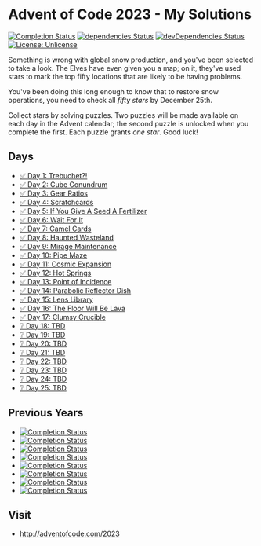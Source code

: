 # Advent of Code 2023 - My Solutions
[![Completion Status](https://img.shields.io/endpoint?url=https://raw.githubusercontent.com/staddi99/AdventOfCode/master/.github/badges/completion-2023.json)](https://github.com/staddi99/AdventOfCode/tree/main/2023)
[![dependencies Status](https://status.david-dm.org/gh/staddi99/AdventOfCode.svg)](https://david-dm.org/staddi99/AdventOfCode)
[![devDependencies Status](https://status.david-dm.org/gh/staddi99/AdventOfCode.svg?type=dev)](https://david-dm.org/staddi99/AdventOfCode?type=dev)
[![License: Unlicense](https://img.shields.io/github/license/staddi99/AdventOfCode)](https://raw.githubusercontent.com/staddi99/AdventOfCode/master/LICENSE)

Something is wrong with global snow production, and you've been selected to take a look. The Elves have even given you a map; on it, they've used stars to mark the top fifty locations that are likely to be having problems.

You've been doing this long enough to know that to restore snow operations, you need to check all _fifty stars_ by December 25th.

Collect stars by solving puzzles. Two puzzles will be made available on each day in the Advent calendar; the second puzzle is unlocked when you complete the first. Each puzzle grants _one star_. Good luck!

## Days

*  [✅ Day 1: Trebuchet?!](day_1/)
*  [✅ Day 2: Cube Conundrum](day_2/)
*  [✅ Day 3: Gear Ratios](day_3/)
*  [✅ Day 4: Scratchcards](day_4/)
*  [✅ Day 5: If You Give A Seed A Fertilizer](day_5/)
*  [✅ Day 6: Wait For It](day_6/)
*  [✅ Day 7: Camel Cards](day_7/)
*  [✅ Day 8: Haunted Wasteland](day_8/)
*  [✅ Day 9: Mirage Maintenance](day_9/)
*  [✅ Day 10: Pipe Maze](day_10/)
*  [✅ Day 11: Cosmic Expansion](day_11/)
*  [✅ Day 12: Hot Springs](day_12/)
*  [✅ Day 13: Point of Incidence](day_13/)
*  [✅ Day 14: Parabolic Reflector Dish](day_14/)
*  [✅ Day 15: Lens Library](day_15/)
*  [✅ Day 16: The Floor Will Be Lava](day_16/)
*  [✅ Day 17: Clumsy Crucible](day_17/)
*  [❔ Day 18: TBD]()
*  [❔ Day 19: TBD]()
*  [❔ Day 20: TBD]()
*  [❔ Day 21: TBD]()
*  [❔ Day 22: TBD]()
*  [❔ Day 23: TBD]()
*  [❔ Day 24: TBD]()
*  [❔ Day 25: TBD]()

## Previous Years
*  [![Completion Status](https://img.shields.io/endpoint?url=https://raw.githubusercontent.com/staddi99/AdventOfCode/master/.github/badges/completion-2022.json&label=2022)](https://github.com/staddi99/AdventOfCode/tree/main/2022)
*  [![Completion Status](https://img.shields.io/endpoint?url=https://raw.githubusercontent.com/staddi99/AdventOfCode/master/.github/badges/completion-2021.json&label=2021)](https://github.com/staddi99/AdventOfCode/tree/main/2021)
*  [![Completion Status](https://img.shields.io/endpoint?url=https://raw.githubusercontent.com/staddi99/AdventOfCode/master/.github/badges/completion-2020.json&label=2020)](https://github.com/staddi99/AdventOfCode/tree/main/2020)
*  [![Completion Status](https://img.shields.io/endpoint?url=https://raw.githubusercontent.com/staddi99/AdventOfCode/master/.github/badges/completion-2019.json&label=2019)](https://github.com/staddi99/AdventOfCode/tree/main/2019)
*  [![Completion Status](https://img.shields.io/endpoint?url=https://raw.githubusercontent.com/staddi99/AdventOfCode/master/.github/badges/completion-2018.json&label=2018)](https://github.com/staddi99/AdventOfCode/tree/main/2018)
*  [![Completion Status](https://img.shields.io/endpoint?url=https://raw.githubusercontent.com/staddi99/AdventOfCode/master/.github/badges/completion-2017.json&label=2017)](https://github.com/staddi99/AdventOfCode/tree/main/2017)
*  [![Completion Status](https://img.shields.io/endpoint?url=https://raw.githubusercontent.com/staddi99/AdventOfCode/master/.github/badges/completion-2016.json&label=2016)](https://github.com/staddi99/AdventOfCode/tree/main/2016)
*  [![Completion Status](https://img.shields.io/endpoint?url=https://raw.githubusercontent.com/staddi99/AdventOfCode/master/.github/badges/completion-2015.json&label=2015)](https://github.com/staddi99/AdventOfCode/tree/main/2015)

## Visit
*  http://adventofcode.com/2023